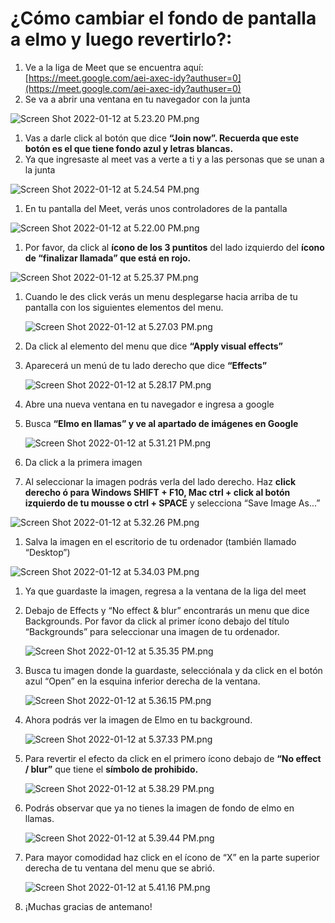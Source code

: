 # ¿Cómo cambiar el fondo de pantalla a elmo y luego revertirlo?:

1. Ve a la liga de Meet que se encuentra aquí: [https://meet.google.com/aei-axec-idy?authuser=0](https://meet.google.com/aei-axec-idy?authuser=0)
2. Se va a abrir una ventana en tu navegador con la junta

![Screen Shot 2022-01-12 at 5.23.20 PM.png](https://s3-us-west-2.amazonaws.com/secure.notion-static.com/c06064f3-f905-440e-8a7e-f20b426783d8/Screen_Shot_2022-01-12_at_5.23.20_PM.png)

1. Vas a darle click al botón que dice **“Join now”. Recuerda que este botón es el que tiene fondo azul y letras blancas.**
2. Ya que ingresaste al meet vas a verte a ti y a las personas que se unan a la junta

![Screen Shot 2022-01-12 at 5.24.54 PM.png](https://s3-us-west-2.amazonaws.com/secure.notion-static.com/ceba788a-4bc5-43e9-8643-801c5452688b/Screen_Shot_2022-01-12_at_5.24.54_PM.png)

1. En tu pantalla del Meet, verás unos controladores de la pantalla

![Screen Shot 2022-01-12 at 5.22.00 PM.png](https://s3-us-west-2.amazonaws.com/secure.notion-static.com/427ccc8d-6bce-43ba-8b01-9300fe9bc02f/Screen_Shot_2022-01-12_at_5.22.00_PM.png)

1. Por favor, da click al **ícono de los 3 puntitos** del lado izquierdo del **ícono de “finalizar llamada” que está en rojo.**

![Screen Shot 2022-01-12 at 5.25.37 PM.png](https://s3-us-west-2.amazonaws.com/secure.notion-static.com/423d08c2-2855-4743-936c-3c3fb157dae9/Screen_Shot_2022-01-12_at_5.25.37_PM.png)

1. Cuando le des click verás un menu desplegarse hacia arriba de tu pantalla con los siguientes elementos del menu.
    
    ![Screen Shot 2022-01-12 at 5.27.03 PM.png](https://s3-us-west-2.amazonaws.com/secure.notion-static.com/95c7aa49-4ed5-4b48-8bec-e88f5198e352/Screen_Shot_2022-01-12_at_5.27.03_PM.png)
    
2. Da click al elemento del menu que dice **“Apply visual effects”**
3. Aparecerá un menú de tu lado derecho que dice **“Effects”**
    
    ![Screen Shot 2022-01-12 at 5.28.17 PM.png](https://s3-us-west-2.amazonaws.com/secure.notion-static.com/420f6bf0-4d42-45e9-9cf0-14ed3c5398ff/Screen_Shot_2022-01-12_at_5.28.17_PM.png)
    
4. Abre una nueva ventana en tu navegador e ingresa a google
5. Busca **“Elmo en llamas” y ve al apartado de imágenes en Google**
    
    ![Screen Shot 2022-01-12 at 5.31.21 PM.png](https://s3-us-west-2.amazonaws.com/secure.notion-static.com/05abe70a-6f12-4159-bbf3-a4a5f4255d8f/Screen_Shot_2022-01-12_at_5.31.21_PM.png)
    
6. Da click a la primera imagen
7. Al seleccionar la imagen podrás verla del lado derecho. Haz **click derecho ó para Windows SHIFT + F10, Mac ctrl + click al botón izquierdo de tu mousse o ctrl + SPACE** y selecciona “Save Image As...”

![Screen Shot 2022-01-12 at 5.32.26 PM.png](https://s3-us-west-2.amazonaws.com/secure.notion-static.com/9db1d2df-0fe1-4c07-a88d-f4edc8f1f0df/Screen_Shot_2022-01-12_at_5.32.26_PM.png)

1. Salva la imagen en el escritorio de tu ordenador (también llamado “Desktop”)

![Screen Shot 2022-01-12 at 5.34.03 PM.png](https://s3-us-west-2.amazonaws.com/secure.notion-static.com/ac4ddded-9626-40ad-9be6-7a20ab827a07/Screen_Shot_2022-01-12_at_5.34.03_PM.png)

1. Ya que guardaste la imagen, regresa a la ventana de la liga del meet
2. Debajo de Effects y “No effect & blur” encontrarás un menu que dice Backgrounds. Por favor da click al primer ícono debajo del título “Backgrounds” para seleccionar una imagen de tu ordenador.
    
    ![Screen Shot 2022-01-12 at 5.35.35 PM.png](https://s3-us-west-2.amazonaws.com/secure.notion-static.com/7c22aeeb-cb9c-4ca2-b1ec-aad0f3a5de56/Screen_Shot_2022-01-12_at_5.35.35_PM.png)
    
3. Busca tu imagen donde la guardaste, selecciónala y da click en el botón azul  “Open” en la esquina inferior derecha de la ventana.
    
    ![Screen Shot 2022-01-12 at 5.36.15 PM.png](https://s3-us-west-2.amazonaws.com/secure.notion-static.com/042ec0af-a5c8-4f30-a050-0d3d080fccbe/Screen_Shot_2022-01-12_at_5.36.15_PM.png)
    
4. Ahora podrás ver la imagen de Elmo en tu background.
    
    ![Screen Shot 2022-01-12 at 5.37.33 PM.png](https://s3-us-west-2.amazonaws.com/secure.notion-static.com/907ef52e-6377-44d6-bffc-7dc860e66fe5/Screen_Shot_2022-01-12_at_5.37.33_PM.png)
    
5. Para revertir el efecto da click en el primero ícono debajo de **“No effect / blur”** que tiene el **símbolo de prohibido.**
    
    ![Screen Shot 2022-01-12 at 5.38.29 PM.png](https://s3-us-west-2.amazonaws.com/secure.notion-static.com/b73841ba-2887-45aa-b547-465ed61cb8e1/Screen_Shot_2022-01-12_at_5.38.29_PM.png)
    
6. Podrás observar que ya no tienes la imagen de fondo de elmo en llamas.
    
    ![Screen Shot 2022-01-12 at 5.39.44 PM.png](https://s3-us-west-2.amazonaws.com/secure.notion-static.com/d6a65d8d-d27b-48b3-882c-74f66b60b700/Screen_Shot_2022-01-12_at_5.39.44_PM.png)
    
7. Para mayor comodidad haz click en el ícono de “X” en la parte superior derecha de tu ventana del menu que se abrió.
    
    ![Screen Shot 2022-01-12 at 5.41.16 PM.png](https://s3-us-west-2.amazonaws.com/secure.notion-static.com/f9a63dc3-2aed-4b12-84d8-74d748bb6cd7/Screen_Shot_2022-01-12_at_5.41.16_PM.png)
    
8. ¡Muchas gracias de antemano!